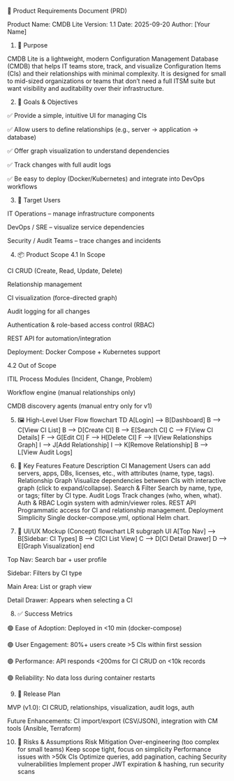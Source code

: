 📄 Product Requirements Document (PRD)

Product Name: CMDB Lite
Version: 1.1
Date: 2025-09-20
Author: [Your Name]

1. 🎯 Purpose

CMDB Lite is a lightweight, modern Configuration Management Database (CMDB) that helps IT teams store, track, and visualize Configuration Items (CIs) and their relationships with minimal complexity.
It is designed for small to mid-sized organizations or teams that don’t need a full ITSM suite but want visibility and auditability over their infrastructure.

2. 📌 Goals & Objectives

✅ Provide a simple, intuitive UI for managing CIs

✅ Allow users to define relationships (e.g., server → application → database)

✅ Offer graph visualization to understand dependencies

✅ Track changes with full audit logs

✅ Be easy to deploy (Docker/Kubernetes) and integrate into DevOps workflows

3. 🎯 Target Users

IT Operations – manage infrastructure components

DevOps / SRE – visualize service dependencies

Security / Audit Teams – trace changes and incidents

4. 📦 Product Scope
4.1 In Scope

CI CRUD (Create, Read, Update, Delete)

Relationship management

CI visualization (force-directed graph)

Audit logging for all changes

Authentication & role-based access control (RBAC)

REST API for automation/integration

Deployment: Docker Compose + Kubernetes support

4.2 Out of Scope

ITIL Process Modules (Incident, Change, Problem)

Workflow engine (manual relationships only)

CMDB discovery agents (manual entry only for v1)

5. 🖼️ High-Level User Flow
flowchart TD
    A[Login] --> B[Dashboard]
    B --> C[View CI List]
    B --> D[Create CI]
    B --> E[Search CI]
    C --> F[View CI Details]
    F --> G[Edit CI]
    F --> H[Delete CI]
    F --> I[View Relationships Graph]
    I --> J[Add Relationship]
    I --> K[Remove Relationship]
    B --> L[View Audit Logs]

6. 🧩 Key Features
Feature	Description
CI Management	Users can add servers, apps, DBs, licenses, etc., with attributes (name, type, tags).
Relationship Graph	Visualize dependencies between CIs with interactive graph (click to expand/collapse).
Search & Filter	Search by name, type, or tags; filter by CI type.
Audit Logs	Track changes (who, when, what).
Auth & RBAC	Login system with admin/viewer roles.
REST API	Programmatic access for CI and relationship management.
Deployment Simplicity	Single docker-compose.yml, optional Helm chart.
7. 🎨 UI/UX Mockup (Concept)
flowchart LR
    subgraph UI
        A[Top Nav] --> B[Sidebar: CI Types]
        B --> C[CI List View]
        C --> D[CI Detail Drawer]
        D --> E[Graph Visualization]
    end


Top Nav: Search bar + user profile

Sidebar: Filters by CI type

Main Area: List or graph view

Detail Drawer: Appears when selecting a CI

8. ✅ Success Metrics

🟢 Ease of Adoption: Deployed in <10 min (docker-compose)

🟢 User Engagement: 80%+ users create >5 CIs within first session

🟢 Performance: API responds <200ms for CI CRUD on <10k records

🟢 Reliability: No data loss during container restarts

9. 📅 Release Plan

MVP (v1.0): CI CRUD, relationships, visualization, audit logs, auth

Future Enhancements: CI import/export (CSV/JSON), integration with CM tools (Ansible, Terraform)

10. 🚫 Risks & Assumptions
Risk	Mitigation
Over-engineering (too complex for small teams)	Keep scope tight, focus on simplicity
Performance issues with >50k CIs	Optimize queries, add pagination, caching
Security vulnerabilities	Implement proper JWT expiration & hashing, run security scans